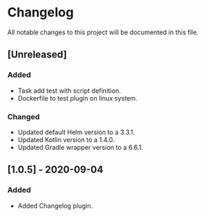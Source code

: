 # Changelog
All notable changes to this project will be documented in this file.

## [Unreleased]
### Added
- Task add test with script definition.
- Dockerfile to test plugin on linux system.

### Changed
- Updated default Helm version to a 3.3.1.
- Updated Kotlin version to a 1.4.0.
- Updated Gradle wrapper version to a 6.6.1.

## [1.0.5] - 2020-09-04

### Added
- Added Changelog plugin.